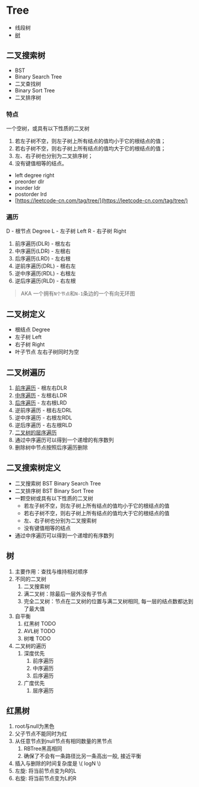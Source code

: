 # Tree

- 线段树
- [树](https://leetcode-cn.com/tag/tree/)

## 二叉搜索树

- BST
- Binary Search Tree
- 二叉查找树
- Binary Sort Tree
- 二叉排序树

### 特点
一个空树，或具有以下性质的二叉树
1. 若左子树不空，则左子树上所有结点的值均小于它的根结点的值；
2. 若右子树不空，则右子树上所有结点的值均大于它的根结点的值；
3. 左、右子树也分别为二叉排序树；
4. 没有键值相等的结点。

- left degree right
- preorder dlr
- inorder ldr
- postorder lrd
- [https://leetcode-cn.com/tag/tree/](https://leetcode-cn.com/tag/tree/)

### 遍历
D - 根节点 Degree
L - 左子树 Left
R - 右子树 Right
1. 前序遍历(DLR) - 根左右
2. 中序遍历(LDR) - 左根右
3. 后序遍历(LRD) - 左右根
4. 逆前序遍历(DRL) - 根右左
5. 逆中序遍历(RDL) - 右根左
6. 逆后序遍历(RLD) - 右左根



> AKA 一个拥有`N个节点`和`N-1`条边的一个有向无环图

## 二叉树定义

- 根结点 Degree
- 左子树 Left
- 右子树 Right
- 叶子节点 左右子树同时为空

## 二叉树遍历
1. [前序遍历](https://leetcode-cn.com/leetbook/read/data-structure-binary-tree/xeywh5/) - 根左右DLR
2. [中序遍历](https://leetcode-cn.com/leetbook/read/data-structure-binary-tree/xecaj6/) - 左根右LDR
3. [后序遍历](https://leetcode-cn.com/leetbook/read/data-structure-binary-tree/xebrb2/) - 左右根LRD
4. 逆前序遍历 - 根右左DRL
5. 逆中序遍历 - 右根左RDL
6. 逆后序遍历 - 右左根RLD
7. [二叉树的层序遍历](https://leetcode-cn.com/leetbook/read/data-structure-binary-tree/xefh1i/)
8. 通过中序遍历可以得到一个递增的有序数列
9. 删除树中节点按照后序遍历删除

## 二叉搜索树定义

- 二叉搜索树 BST Binary Search Tree
- 二叉排序树 BST Binary Sort Tree
- 一颗空树或具有以下性质的二叉树
  - 若左子树不空，则左子树上所有结点的值均小于它的根结点的值
  - 若右子树不空，则右子树上所有结点的值均大于它的根结点的值
  - 左、右子树也分别为二叉搜索树
  - 没有键值相等的结点
- 通过中序遍历可以得到一个递增的有序数列

## 树

1. 主要作用：查找与维持相对顺序
2. 不同的二叉树
   1. 二叉搜索树
   2. 满二叉树：除最后一层外没有子节点
   3. 完全二叉树：节点在二叉树的位置与满二叉树相同, 每一层的结点数都达到了最大值
3. 自平衡
   1. 红黑树 TODO
   2. AVL树 TODO
   3. 树堆 TODO
4. 二叉树的遍历
   1. 深度优先
      1. 前序遍历
      2. 中序遍历
      3. 后序遍历
   2. 广度优先
      1. 层序遍历

## 红黑树

1. root与null为黑色
2. 父子节点不能同时为红
3. 从任意节点到null节点有相同数量的黑节点
   1. RBTree黑高相同
   2. 确保了不会有一条路径比另一条高出一般, 接近平衡
4. 插入与删除的时间复杂度是 \\( logN \\)
5. 左旋: 将当前节点变为R的L
6. 右旋: 将当前节点变为L的R
